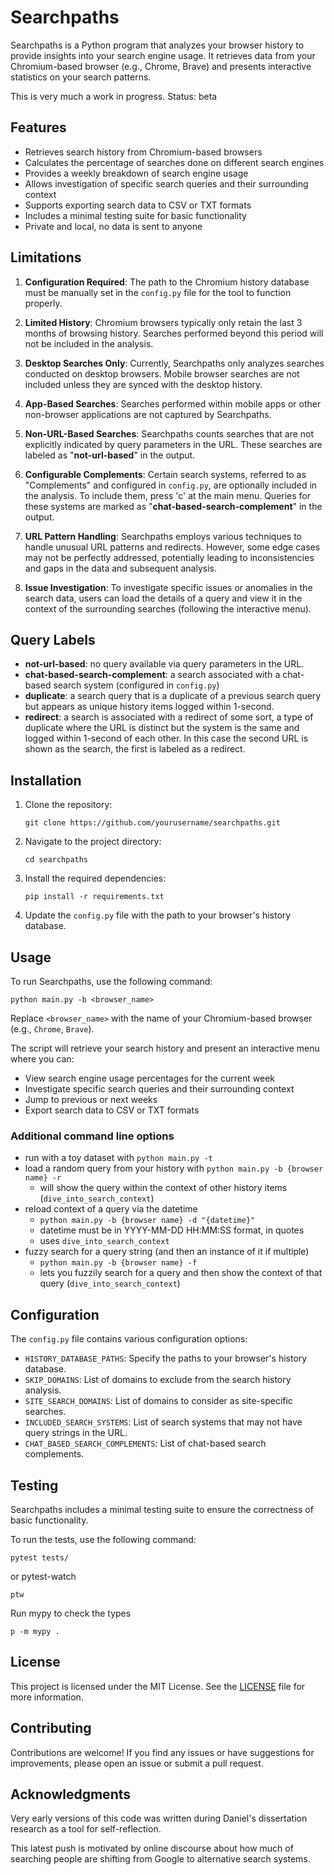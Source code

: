 # Searchpaths

Searchpaths is a Python program that analyzes your browser history to provide insights into your search engine usage. It retrieves data from your Chromium-based browser (e.g., Chrome, Brave) and presents interactive statistics on your search patterns.

This is very much a work in progress. Status: beta

## Features

- Retrieves search history from Chromium-based browsers
- Calculates the percentage of searches done on different search engines
- Provides a weekly breakdown of search engine usage
- Allows investigation of specific search queries and their surrounding context
- Supports exporting search data to CSV or TXT formats
- Includes a minimal testing suite for basic functionality
- Private and local, no data is sent to anyone

## Limitations

1. **Configuration Required**: The path to the Chromium history database must be manually set in the `config.py` file for the tool to function properly.

2. **Limited History**: Chromium browsers typically only retain the last 3 months of browsing history. Searches performed beyond this period will not be included in the analysis.

3. **Desktop Searches Only**: Currently, Searchpaths only analyzes searches conducted on desktop browsers. Mobile browser searches are not included unless they are synced with the desktop history.

4. **App-Based Searches**: Searches performed within mobile apps or other non-browser applications are not captured by Searchpaths.

5. **Non-URL-Based Searches**: Searchpaths counts searches that are not explicitly indicated by query parameters in the URL. These searches are labeled as "**not-url-based**" in the output.

6. **Configurable Complements**: Certain search systems, referred to as "Complements" and configured in `config.py`, are optionally included in the analysis. To include them, press 'c' at the main menu. Queries for these systems are marked as "**chat-based-search-complement**" in the output.

7. **URL Pattern Handling**: Searchpaths employs various techniques to handle unusual URL patterns and redirects. However, some edge cases may not be perfectly addressed, potentially leading to inconsistencies and gaps in the data and subsequent analysis.

8. **Issue Investigation**: To investigate specific issues or anomalies in the search data, users can load the details of a query and view it in the context of the surrounding searches (following the interactive menu). 

## Query Labels

- **not-url-based**: no query available via query parameters in the URL.
- **chat-based-search-complement**: a search associated with a chat-based search system (configured in `config.py`)
- **duplicate**: a search query that is a duplicate of a previous search query but appears as unique history items logged within 1-second.
- **redirect**: a search is associated with a redirect of some sort, a type of duplicate where the URL is distinct but the system is the same and logged within 1-second of each other. In this case the second URL is shown as the search, the first is labeled as a redirect.

## Installation

1. Clone the repository:
   ```
   git clone https://github.com/yourusername/searchpaths.git
   ```

2. Navigate to the project directory:
   ```
   cd searchpaths
   ```

3. Install the required dependencies:
   ```
   pip install -r requirements.txt
   ```

4. Update the `config.py` file with the path to your browser's history database.

## Usage

To run Searchpaths, use the following command:

```
python main.py -b <browser_name>
```

Replace `<browser_name>` with the name of your Chromium-based browser (e.g., `Chrome`, `Brave`).


The script will retrieve your search history and present an interactive menu where you can:
- View search engine usage percentages for the current week
- Investigate specific search queries and their surrounding context
- Jump to previous or next weeks
- Export search data to CSV or TXT formats

### Additional command line options

- run with a toy dataset with `python main.py -t`
- load a random query from your history with `python main.py -b {browser name} -r`
   - will show the query within the context of other history items (`dive_into_search_context`)
- reload context of a query via the datetime
   - `python main.py -b {browser name} -d "{datetime}"`
   - datetime must be in YYYY-MM-DD HH:MM:SS format, in quotes
   - uses `dive_into_search_context`
- fuzzy search for a query string (and then an instance of it if multiple)
   - `python main.py -b {browser name} -f`
   - lets you fuzzily search for a query and then show the context of that query (`dive_into_search_context`)


## Configuration

The `config.py` file contains various configuration options:

- `HISTORY_DATABASE_PATHS`: Specify the paths to your browser's history database.
- `SKIP_DOMAINS`: List of domains to exclude from the search history analysis.
- `SITE_SEARCH_DOMAINS`: List of domains to consider as site-specific searches.
- `INCLUDED_SEARCH_SYSTEMS`: List of search systems that may not have query strings in the URL.
- `CHAT_BASED_SEARCH_COMPLEMENTS`: List of chat-based search complements.

## Testing

Searchpaths includes a minimal testing suite to ensure the correctness of basic functionality. 

To run the tests, use the following command:

```
pytest tests/
```

or pytest-watch

```
ptw
```


Run mypy to check the types

```
p -m mypy .
```

## License

This project is licensed under the MIT License. See the [LICENSE](LICENSE) file for more information.

## Contributing

Contributions are welcome! If you find any issues or have suggestions for improvements, please open an issue or submit a pull request.

## Acknowledgments

Very early versions of this code was written during Daniel's dissertation research as a tool for self-reflection.

This latest push is motivated by online discourse about how much of searching people are shifting from Google to alternative search systems.






